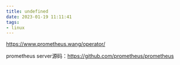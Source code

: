 ```yaml
---
title: undefined
date: 2023-01-19 11:11:41
tags:
- linux
---
```


https://www.prometheus.wang/operator/

prometheus server源码：https://github.com/prometheus/prometheus



